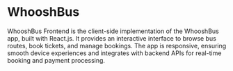 # WhooshBus
WhooshBus Frontend is the client-side implementation of the WhooshBus app, built with React.js. It provides an interactive interface to browse bus routes, book tickets, and manage bookings. The app is responsive, ensuring smooth device experiences and integrates with backend APIs for real-time booking and payment processing.
